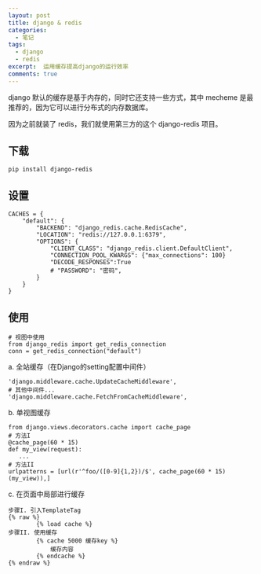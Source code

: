 ```yaml
---
layout: post
title: django & redis
categories: 
  - 笔记
tags:
  - django
  - redis
excerpt:  运用缓存提高django的运行效率
comments: true
---
```


django 默认的缓存是基于内存的，同时它还支持一些方式，其中 mecheme 是最推荐的，因为它可以进行分布式的内存数据库。

因为之前就装了 redis，我们就使用第三方的这个 django-redis 项目。

## 下载

```shell
pip install django-redis
```

## 设置

```
CACHES = {
    "default": {
        "BACKEND": "django_redis.cache.RedisCache",
        "LOCATION": "redis://127.0.0.1:6379",
        "OPTIONS": {
            "CLIENT_CLASS": "django_redis.client.DefaultClient",
            "CONNECTION_POOL_KWARGS": {"max_connections": 100}
            "DECODE_RESPONSES":True
            # "PASSWORD": "密码",
        }
    }
}
```

## 使用

```
# 视图中使用
from django_redis import get_redis_connection
conn = get_redis_connection("default")
```

a. 全站缓存（在Django的setting配置中间件）

```
'django.middleware.cache.UpdateCacheMiddleware',
# 其他中间件...
'django.middleware.cache.FetchFromCacheMiddleware',
```

b. 单视图缓存

```
from django.views.decorators.cache import cache_page
# 方法I
@cache_page(60 * 15)
def my_view(request):
   ...
# 方法II
urlpatterns = [url(r'^foo/([0-9]{1,2})/$', cache_page(60 * 15)(my_view)),]
```

c. 在页面中局部进行缓存

```
步骤I. 引入TemplateTag
{% raw %}
        {% load cache %}
步骤II. 使用缓存
        {% cache 5000 缓存key %}
            缓存内容
        {% endcache %}
{% endraw %}
```

